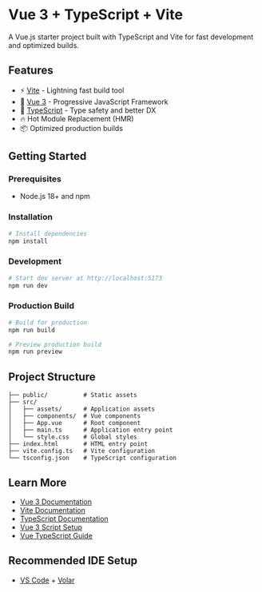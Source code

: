 # Vue 3 + TypeScript + Vite

A Vue.js starter project built with TypeScript and Vite for fast development and optimized builds.

## Features

- ⚡️ [Vite](https://vite.dev/) - Lightning fast build tool
- 🖖 [Vue 3](https://vuejs.org/) - Progressive JavaScript Framework
- 🦾 [TypeScript](https://www.typescriptlang.org/) - Type safety and better DX
- 🔥 Hot Module Replacement (HMR)
- 📦 Optimized production builds

## Getting Started

### Prerequisites

- Node.js 18+ and npm

### Installation

```bash
# Install dependencies
npm install
```

### Development

```bash
# Start dev server at http://localhost:5173
npm run dev
```

### Production Build

```bash
# Build for production
npm run build

# Preview production build
npm run preview
```

## Project Structure

```
├── public/          # Static assets
├── src/
│   ├── assets/      # Application assets
│   ├── components/  # Vue components
│   ├── App.vue      # Root component
│   ├── main.ts      # Application entry point
│   └── style.css    # Global styles
├── index.html       # HTML entry point
├── vite.config.ts   # Vite configuration
└── tsconfig.json    # TypeScript configuration
```

## Learn More

- [Vue 3 Documentation](https://vuejs.org/)
- [Vite Documentation](https://vite.dev/)
- [TypeScript Documentation](https://www.typescriptlang.org/)
- [Vue 3 Script Setup](https://v3.vuejs.org/api/sfc-script-setup.html#sfc-script-setup)
- [Vue TypeScript Guide](https://vuejs.org/guide/typescript/overview.html#project-setup)

## Recommended IDE Setup

- [VS Code](https://code.visualstudio.com/) + [Volar](https://marketplace.visualstudio.com/items?itemName=Vue.volar)
